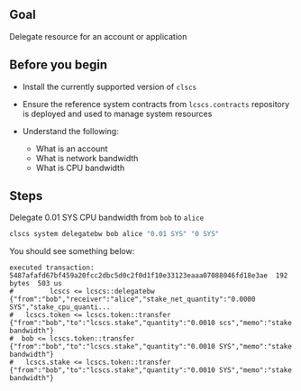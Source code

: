 ## Goal

Delegate resource for an account or application

## Before you begin

* Install the currently supported version of `clscs`

* Ensure the reference system contracts from `lcscs.contracts` repository is deployed and used to manage system resources

* Understand the following:
  * What is an account
  * What is network bandwidth
  * What is CPU bandwidth

## Steps

Delegate 0.01 SYS CPU bandwidth from `bob` to `alice`

```sh
clscs system delegatebw bob alice "0.01 SYS" "0 SYS"
```

You should see something below:

```console
executed transaction: 5487afafd67bf459a20fcc2dbc5d0c2f0d1f10e33123eaaa07088046fd18e3ae  192 bytes  503 us
#         lcscs <= lcscs::delegatebw            {"from":"bob","receiver":"alice","stake_net_quantity":"0.0000 SYS","stake_cpu_quanti...
#   lcscs.token <= lcscs.token::transfer        {"from":"bob","to":"lcscs.stake","quantity":"0.0010 scs","memo":"stake bandwidth"}
#  bob <= lcscs.token::transfer        {"from":"bob","to":"lcscs.stake","quantity":"0.0010 SYS","memo":"stake bandwidth"}
#   lcscs.stake <= lcscs.token::transfer        {"from":"bob","to":"lcscs.stake","quantity":"0.0010 SYS","memo":"stake bandwidth"}
```
